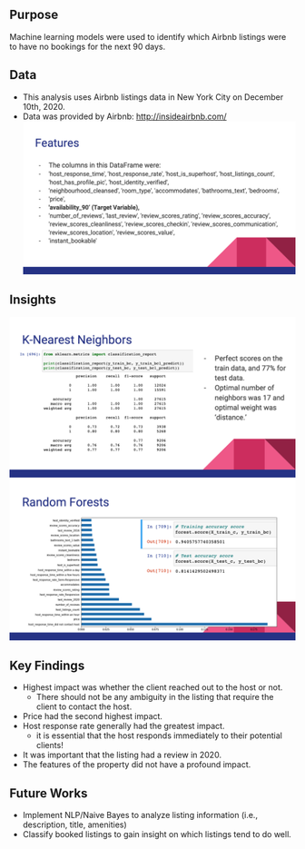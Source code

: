 ## Purpose
Machine learning models were used to identify which Airbnb listings were to have no bookings for the next 90 days.

## Data
- This analysis uses Airbnb listings data in New York City on December 10th, 2020.
- Data was provided by Airbnb: http://insideairbnb.com/ 
![image1](Visualizations/Features.png)

## Insights
![image2](Visualizations/KNN.png)
![image3](Visualizations/RandomForests.png)

## Key Findings
- Highest impact was whether the client reached out to the host or not.
  - There should not be any ambiguity in the listing that require the client to contact the host. 
- Price had the second highest impact. 
- Host response rate generally had the greatest impact.
  - it is essential that the host responds immediately to their potential clients!
- It was important that the listing had a review in 2020.
- The features of the property did not have a profound impact.

## Future Works
- Implement NLP/Naive Bayes to analyze listing information (i.e., description, title, amenities)
- Classify booked listings to gain insight on which listings tend to do well.
